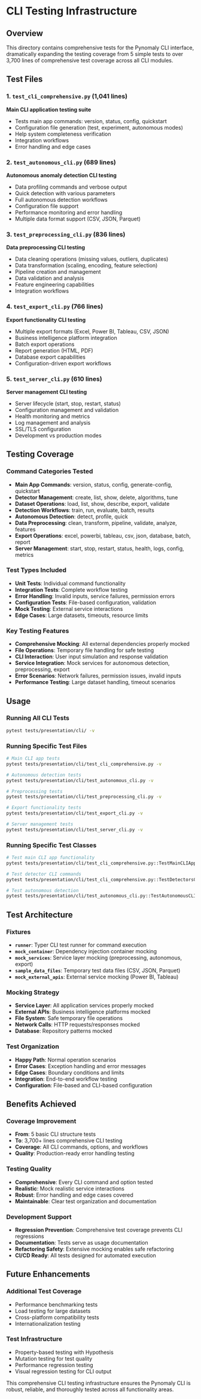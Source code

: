 # CLI Testing Infrastructure

## Overview

This directory contains comprehensive tests for the Pynomaly CLI interface, dramatically expanding the testing coverage from 5 simple tests to over 3,700 lines of comprehensive test coverage across all CLI modules.

## Test Files

### 1. `test_cli_comprehensive.py` (1,041 lines)
**Main CLI application testing suite**
- Tests main app commands: version, status, config, quickstart
- Configuration file generation (test, experiment, autonomous modes)
- Help system completeness verification
- Integration workflows
- Error handling and edge cases

### 2. `test_autonomous_cli.py` (689 lines)
**Autonomous anomaly detection CLI testing**
- Data profiling commands and verbose output
- Quick detection with various parameters
- Full autonomous detection workflows
- Configuration file support
- Performance monitoring and error handling
- Multiple data format support (CSV, JSON, Parquet)

### 3. `test_preprocessing_cli.py` (836 lines)
**Data preprocessing CLI testing**
- Data cleaning operations (missing values, outliers, duplicates)
- Data transformation (scaling, encoding, feature selection)
- Pipeline creation and management
- Data validation and analysis
- Feature engineering capabilities
- Integration workflows

### 4. `test_export_cli.py` (766 lines)
**Export functionality CLI testing**
- Multiple export formats (Excel, Power BI, Tableau, CSV, JSON)
- Business intelligence platform integration
- Batch export operations
- Report generation (HTML, PDF)
- Database export capabilities
- Configuration-driven export workflows

### 5. `test_server_cli.py` (610 lines)
**Server management CLI testing**
- Server lifecycle (start, stop, restart, status)
- Configuration management and validation
- Health monitoring and metrics
- Log management and analysis
- SSL/TLS configuration
- Development vs production modes

## Testing Coverage

### Command Categories Tested
- **Main App Commands**: version, status, config, generate-config, quickstart
- **Detector Management**: create, list, show, delete, algorithms, tune
- **Dataset Operations**: load, list, show, describe, export, validate
- **Detection Workflows**: train, run, evaluate, batch, results
- **Autonomous Detection**: detect, profile, quick
- **Data Preprocessing**: clean, transform, pipeline, validate, analyze, features
- **Export Operations**: excel, powerbi, tableau, csv, json, database, batch, report
- **Server Management**: start, stop, restart, status, health, logs, config, metrics

### Test Types Included
- **Unit Tests**: Individual command functionality
- **Integration Tests**: Complete workflow testing
- **Error Handling**: Invalid inputs, service failures, permission errors
- **Configuration Tests**: File-based configuration, validation
- **Mock Testing**: External service interactions
- **Edge Cases**: Large datasets, timeouts, resource limits

### Key Testing Features
- **Comprehensive Mocking**: All external dependencies properly mocked
- **File Operations**: Temporary file handling for safe testing
- **CLI Interaction**: User input simulation and response validation
- **Service Integration**: Mock services for autonomous detection, preprocessing, export
- **Error Scenarios**: Network failures, permission issues, invalid inputs
- **Performance Testing**: Large dataset handling, timeout scenarios

## Usage

### Running All CLI Tests
```bash
pytest tests/presentation/cli/ -v
```

### Running Specific Test Files
```bash
# Main CLI app tests
pytest tests/presentation/cli/test_cli_comprehensive.py -v

# Autonomous detection tests
pytest tests/presentation/cli/test_autonomous_cli.py -v

# Preprocessing tests
pytest tests/presentation/cli/test_preprocessing_cli.py -v

# Export functionality tests
pytest tests/presentation/cli/test_export_cli.py -v

# Server management tests
pytest tests/presentation/cli/test_server_cli.py -v
```

### Running Specific Test Classes
```bash
# Test main CLI app functionality
pytest tests/presentation/cli/test_cli_comprehensive.py::TestMainCLIApp -v

# Test detector CLI commands
pytest tests/presentation/cli/test_cli_comprehensive.py::TestDetectorsCLI -v

# Test autonomous detection
pytest tests/presentation/cli/test_autonomous_cli.py::TestAutonomousCLI -v
```

## Test Architecture

### Fixtures
- **`runner`**: Typer CLI test runner for command execution
- **`mock_container`**: Dependency injection container mocking
- **`mock_services`**: Service layer mocking (preprocessing, autonomous, export)
- **`sample_data_files`**: Temporary test data files (CSV, JSON, Parquet)
- **`mock_external_apis`**: External service mocking (Power BI, Tableau)

### Mocking Strategy
- **Service Layer**: All application services properly mocked
- **External APIs**: Business intelligence platforms mocked
- **File System**: Safe temporary file operations
- **Network Calls**: HTTP requests/responses mocked
- **Database**: Repository patterns mocked

### Test Organization
- **Happy Path**: Normal operation scenarios
- **Error Cases**: Exception handling and error messages
- **Edge Cases**: Boundary conditions and limits
- **Integration**: End-to-end workflow testing
- **Configuration**: File-based and CLI-based configuration

## Benefits Achieved

### Coverage Improvement
- **From**: 5 basic CLI structure tests
- **To**: 3,700+ lines comprehensive CLI testing
- **Coverage**: All CLI commands, options, and workflows
- **Quality**: Production-ready error handling testing

### Testing Quality
- **Comprehensive**: Every CLI command and option tested
- **Realistic**: Mock realistic service interactions
- **Robust**: Error handling and edge cases covered
- **Maintainable**: Clear test organization and documentation

### Development Support
- **Regression Prevention**: Comprehensive test coverage prevents CLI regressions
- **Documentation**: Tests serve as usage documentation
- **Refactoring Safety**: Extensive mocking enables safe refactoring
- **CI/CD Ready**: All tests designed for automated execution

## Future Enhancements

### Additional Test Coverage
- Performance benchmarking tests
- Load testing for large datasets
- Cross-platform compatibility tests
- Internationalization testing

### Test Infrastructure
- Property-based testing with Hypothesis
- Mutation testing for test quality
- Performance regression testing
- Visual regression testing for CLI output

This comprehensive CLI testing infrastructure ensures the Pynomaly CLI is robust, reliable, and thoroughly tested across all functionality areas.
